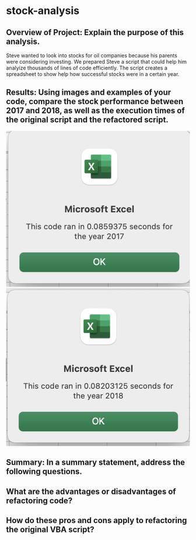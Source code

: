 # stock-analysis
## Overview of Project: Explain the purpose of this analysis.
Steve wanted to look into stocks for oil companies because his parents were considering investing. We prepared Steve a script that could help him analyize thousands
of lines of code efficiently. The script creates a spreadsheet to show help how successful stocks were in a certain year.
## Results: Using images and examples of your code, compare the stock performance between 2017 and 2018, as well as the execution times of the original script and the refactored script.
![alt text](https://github.com/James-Harkin/stock-analysis/blob/main/Resources/VBA_Challenge_2017.png?)
![alt text](https://github.com/James-Harkin/stock-analysis/blob/main/Resources/VBA_Challenge_2018.png?raw=true)
## Summary: In a summary statement, address the following questions.
## What are the advantages or disadvantages of refactoring code?

## How do these pros and cons apply to refactoring the original VBA script?

